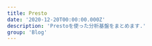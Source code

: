 ```yaml
---
title: Presto
date: '2020-12-20T00:00:00.000Z'
description: 'Prestoを使った分析基盤をまとめます.'
group: 'Blog'
---
```

